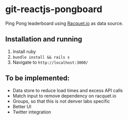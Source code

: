 # git-reactjs-pongboard
Ping Pong leaderboard using [Racquet.io](racquet.io) as data source.

## Installation and running

1. Install ruby
1. `bundle install && rails s`
1. Navigate to `http://localhost:3000/`

## To be implemented:

- Data store to reduce load times and excess API calls
- Match input to remove dependency on racquet.io
- Groups, so that this is not denver labs specific
- Better UI
- Twitter integration
